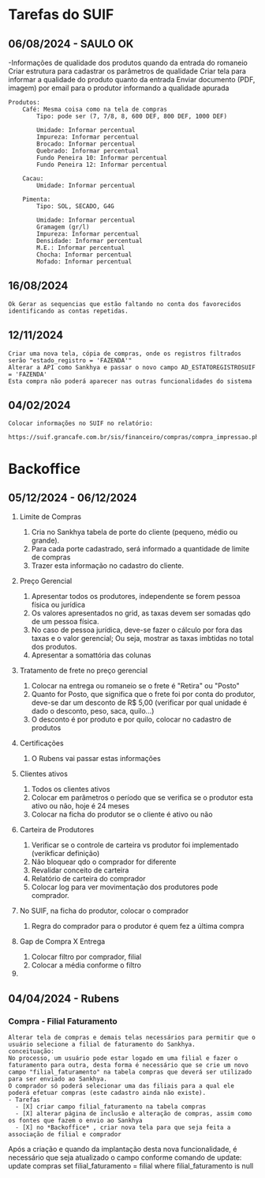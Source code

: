 # Tarefas do SUIF

## 06/08/2024 - SAULO  OK
-Informações de qualidade dos produtos quando da entrada do romaneio
    Criar estrutura para cadastrar os parâmetros de qualidade 
    Criar tela para informar a qualidade do produto quanto da entrada
        Enviar documento (PDF, imagem) por email para o produtor informando a qualidade apurada

    Produtos:
        Café: Mesma coisa como na tela de compras
            Tipo: pode ser (7, 7/8, 8, 600 DEF, 800 DEF, 1000 DEF)

            Umidade: Informar percentual
            Impureza: Informar percentual
            Brocado: Informar percentual
            Quebrado: Informar percentual
            Fundo Peneira 10: Informar percentual
            Fundo Peneira 12: Informar percentual

        Cacau:
            Umidade: Informar percentual

        Pimenta:
            Tipo: SOL, SECADO, G4G 

            Umidade: Informar percentual
            Gramagem (gr/l)
            Impureza: Informar percentual
            Densidade: Informar percentual
            M.E.: Informar percentual
            Chocha: Informar percentual
            Mofado: Informar percentual


## 16/08/2024
    Ok Gerar as sequencias que estão faltando no conta dos favorecidos identificando as contas repetidas.

## 12/11/2024
    Criar uma nova tela, cópia de compras, onde os registros filtrados serão "estado_registro = 'FAZENDA'"
    Alterar a API como Sankhya e passar o novo campo AD_ESTATOREGISTROSUIF = 'FAZENDA'
    Esta compra não poderá aparecer nas outras funcionalidades do sistema

## 04/02/2024
    Colocar informações no SUIF no relatório:
        https://suif.grancafe.com.br/sis/financeiro/compras/compra_impressao.php

        

# Backoffice
## 05/12/2024 - 06/12/2024
1. Limite de Compras
   1. Cria no Sankhya tabela de porte do cliente (pequeno, médio ou grande).
   2. Para cada porte cadastrado, será informado a quantidade de limite de compras
   3. Trazer esta informação no cadastro do cliente.
   
2. Preço Gerencial
   1. Apresentar todos os produtores, independente se forem pessoa física ou jurídica
   2. Os valores apresentados no grid, as taxas devem ser somadas qdo de um pessoa física.
   3. No caso de pessoa jurídica, deve-se fazer o cálculo por fora das taxas e o valor gerencial; Ou seja, mostrar as taxas imbtidas no total dos produtos.
   4. Apresentar a somattória das colunas

3. Tratamento de frete no preço gerencial
   1. Colocar na entrega ou romaneio se o frete é "Retira" ou "Posto"
   2. Quanto for Posto, que significa que o frete foi por conta do produtor, deve-se dar um desconto de R$ 5,00 (verificar por qual unidade é dado o desconto, peso, saca, quilo...)
   3. O desconto é por produto e por quilo, colocar no cadastro de produtos

4. Certificações
   1. O Rubens vai passar estas informações

5.  Clientes ativos
    1. Todos os clientes ativos 
    2. Colocar em parâmetros o período que se verifica se o produtor esta ativo ou não, hoje é 24 meses 
    3. Colocar na ficha do produtor se o cliente é ativo ou não

6. Carteira de Produtores
   1. Verificar se o controle de carteira vs produtor foi implementado (verikficar definição)
   2. Não bloquear qdo o comprador for diferente
   3. Revalidar conceito de carteira
   4. Relatório de carteira do comprador
   5. Colocar log para ver movimentação dos produtores pode comprador. 

7. No SUIF, na ficha do produtor, colocar o comprador 
   1. Regra do comprador para o produtor é quem fez a última compra 

8.  Gap de Compra X Entrega
    1.  Colocar filtro por comprador, filial
    2.  Colocar a média conforme o filtro
9.  


## 04/04/2024 - Rubens

### Compra - Filial Faturamento
    Alterar tela de compras e demais telas necessários para permitir que o usuário selecione a filial de faturamento do Sankhya.
    conceituação:
    No processo, um usuário pode estar logado em uma filial e fazer o faturamento para outra, desta forma é necessário que se crie um novo campo "filial_faturamento" na tabela compras que deverá ser utilizado para ser enviado ao Sankhya.
    O comprador só poderá selecionar uma das filiais para a qual ele poderá efetuar compras (este cadastro ainda não existe). 
    - Tarefas
      - [X] criar campo filial_faturamento na tabela compras
      - [X] alterar página de inclusão e alteração de compras, assim como os fontes que fazem o envio ao Sankhya
      - [X] no *Backoffice* , criar nova tela para que seja feita a associação de filial e comprador

Após a criação e quando da implantação desta nova funcionalidade, é necessário que seja atualizado o campo conforme comando de update:
    update compras set filial_faturamento = filial where filial_faturamento is null





